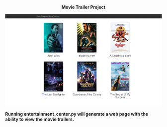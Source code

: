 <p align = "center">
  <b> Movie Trailer Project</b><br>
</p>

![title](https://github.com/frnky4fngrs/Movie_Trailer/blob/master/Movie_Screen.png)

**Running entertainment_center.py will generate a web page with the ability to view the movie trailers.**
